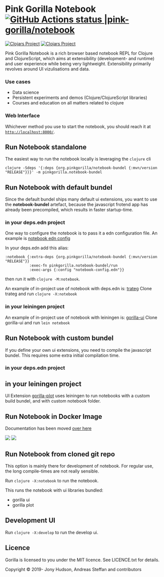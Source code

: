 # Pink Gorilla Notebook [![GitHub Actions status |pink-gorilla/notebook](https://github.com/pink-gorilla/notebook/workflows/CI/badge.svg)](https://github.com/pink-gorilla/notebook/actions?workflow=CI)
[![Clojars Project](https://img.shields.io/clojars/v/org.pinkgorilla/notebook.svg)](https://clojars.org/org.pinkgorilla/notebook)
[![Clojars Project](https://img.shields.io/clojars/v/org.pinkgorilla/notebook-bundel.svg)](https://clojars.org/org.pinkgorilla/notebook-bundel)

Pink Gorilla Notebook is a rich browser based notebook REPL for Clojure and ClojureScript, which aims at extensibility
 (development- and runtime) and user experience while being very lightweight. Extensibility primarily revolves around
  UI vizulisations and data.

### Use cases
- Data science
- Persistent experiments and demos (Clojure/ClojureScript libraries)
- Courses and education on all matters related to clojure

### Web Interface

Whichever method you use to start the notebook, you should reach it at [`http://localhost:8000/`](http://localhost:8000/).

## Run Notebook standalone 

The easiest way to run the notebook locally is leveraging the `clojure` cli

```
clojure -Sdeps '{:deps {org.pinkgorilla/notebook-bundel {:mvn/version "RELEASE"}}}' -m pinkgorilla.notebook-bundel
```

## Run Notebook with **default bundel**

Since the default bundel ships many default ui extensions, you want to use the **notebook-bundel** 
artefact, because the javascript frotend app has already been precompiled, which results in faster startup-time.

### in your deps.edn project

One way to configure the notebook is to pass it a edn configuration file. An example is
[notebook edn config](https://github.com/pink-gorilla/notebook/blob/master/resources/notebook-core.edn)

In your deps.edn add this alias:
```
:notebook {:extra-deps {org.pinkgorilla/notebook-bundel {:mvn/version "RELEASE"}}
           :exec-fn pinkgorilla.notebook-bundel/run
           :exec-args {:config "notebook-config.edn"}}
```
then run it with `clojure -M:notebook`.

An example of in-project use of notebook with deps.edn is: [trateg](https://github.com/clojure-quant/trateg)
Clone trateg and run `clojure -X:notebook`

### in your leiningen project

An example of in-project use of notebook with leiningen is: [gorilla-ui](https://github.com/pink-gorilla/gorilla-ui)
Clone gorilla-ui and run `lein notebook`

## Run Notebook with **custom bundel**

If you define your own ui extensions, you need to compile the javascript bundel.
This requires some extra initial compilation time.

### in your deps.edn project

## in your leiningen project

UI Extension [gorilla-plot](https://github.com/pink-gorilla/gorilla-plot) uses leiningen to run
notebooks with a custom build bundel, and with custom notebook folder.


## Run Notebook in Docker Image

Documentation has been moved [over here](https://pink-gorilla.github.io/)

<!-- [![dockeri.co](https://dockeri.co/image/pinkgorillawb/gorilla-notebook)](https://hub.docker.com/r/pinkgorillawb/gorilla-notebook) -->
[![](https://images.microbadger.com/badges/version/pinkgorillawb/gorilla-notebook.svg)](https://microbadger.com/images/pinkgorillawb/gorilla-notebook "Get your own version badge on microbadger.com")
[![](https://images.microbadger.com/badges/image/pinkgorillawb/gorilla-notebook.svg)](https://microbadger.com/images/pinkgorillawb/gorilla-notebook "Get your own image badge on microbadger.com")

## Run Notebook from cloned git repo

This option is mainly there for development of notebook. 
For regular use, the long compile-times are not really sensible.

Run `clojure -X:notebook` to run the notebook. 

This runs the notebook with ui libraries bundled:
- gorilla ui
- gorilla plot

## Development UI 

Run `clojure -X:develop` to run the develop ui. 

## Licence

Gorilla is licensed to you under the MIT licence. See LICENCE.txt for details.

Copyright © 2019- Jony Hudson, Andreas Steffan and contributors
